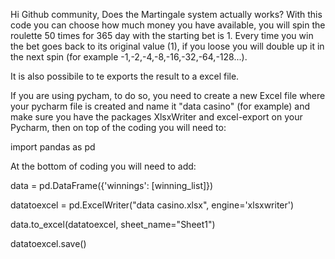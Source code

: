 Hi Github community,
Does the Martingale system actually works?
With this code you can choose how much money you have available, you will spin the roulette 50 times for 365 day with the starting bet is 1.
Every time you win the bet goes back to its original value (1), if you loose you will double up it in the next spin (for example -1,-2,-4,-8,-16,-32,-64,-128...).

It is also possibile to te exports the result to a excel file.

If you are using pycham, to do so, you need to create a new Excel file where your pycharm file is created and name it "data casino" (for example)
and make sure you have the packages XlsxWriter and excel-export on your Pycharm, then on top of the coding you will need to:


import pandas as pd






At the bottom of coding you will need to add:


data = pd.DataFrame({'winnings': [winning_list]})

datatoexcel = pd.ExcelWriter("data casino.xlsx", engine='xlsxwriter')

data.to_excel(datatoexcel, sheet_name="Sheet1")

datatoexcel.save()


